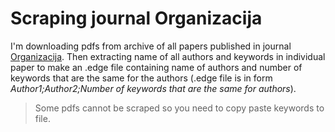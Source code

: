 # Scraping journal Organizacija

I'm downloading pdfs from archive of all papers published in journal [Organizacija](http://organizacija.fov.uni-mb.si/index.php/organizacija/index). Then extracting name of all authors and keywords in individual paper to make an .edge file containing name of authors and number of keywords that are the same for the authors (.edge file is in form *Author1;Author2;Number of keywords that are the same for authors*).

>Some pdfs cannot be scraped so you need to copy paste keywords to file.
